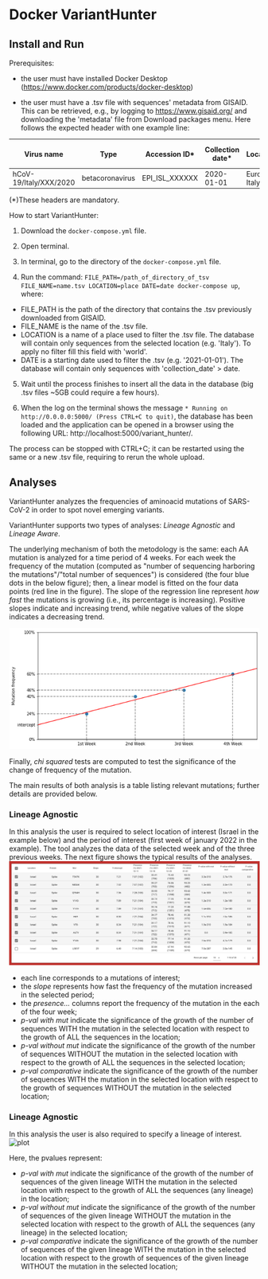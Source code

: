 # Docker VariantHunter

## Install and Run

Prerequisites:
- the user must have installed Docker Desktop (https://www.docker.com/products/docker-desktop)

- the user must have a .tsv file with sequences' metadata from GISAID. This can be retrieved, e.g., by logging to https://www.gisaid.org/ and downloading the 'metadata' file from Download packages menu. Here follows the expected header with one example line: 

| Virus name | Type | Accession ID* | Collection date* | Location* | Additional location information | Sequence length | Host | Patient age | Gender | Clade | Pango lineage* | Pangolin version | Variant | AA Substitutions* | Submission date | Is reference? | Is complete? | Is high coverage? | Is low coverage? | N-Content | GC-Content
| --- | --- | --- | --- |--- | --- | --- | --- | --- | --- | --- | --- | --- | --- | --- | --- | --- | --- | --- | --- | --- | --- |
hCoV-19/Italy/XXX/2020 | betacoronavirus | EPI_ISL_XXXXXX | 2020-01-01 | Europe / Italy / Italy |  | 29903 | Human | unknown | unknown | G | B.1 | 2021-01-01 |  | (NSP15_A283V,NSP12_P323L,Spike_D614G) | 2020-04-17 |  | True | True |  | 0.0068649119282 | 0.379674275888 |

(*)These headers are mandatory.

How to start VariantHunter:
1) Download the `docker-compose.yml` file.

2) Open terminal.

3) In terminal, go to the directory of the `docker-compose.yml` file.

4) Run the command: `FILE_PATH=/path_of_directory_of_tsv FILE_NAME=name.tsv LOCATION=place DATE=date docker-compose up`, where:

  - FILE_PATH is the path of the directory that contains the .tsv previously downloaded from GISAID.
  - FILE_NAME is the name of the .tsv file.
  - LOCATION is a name of a place used to filter the .tsv file. The database will contain only sequences from the selected location (e.g. 'Italy'). To apply no filter fill this field with 'world'.
  - DATE is a starting date used to filter the .tsv (e.g. '2021-01-01'). The database will contain only sequences with 'collection_date' > date.

5) Wait until the process finishes to insert all the data in the database (big .tsv files ~5GB could require a few hours).

6) When the log on the terminal shows the message `* Running on http://0.0.0.0:5000/ (Press CTRL+C to quit)`, the database has been loaded and the application can be opened in a browser using the following URL: http://localhost:5000/variant_hunter/.

The process can be stopped with CTRL+C; it can be restarted using the same or a new .tsv file, requiring to rerun the whole upload.


## Analyses
VariantHunter analyzes the frequencies of aminoacid mutations of SARS-CoV-2 in order to spot novel emerging variants.

VariantHunter supports two types of analyses: *Lineage Agnostic* and *Lineage Aware*.

The underlying mechanism of both the metodology is the same: each AA mutation is analyzed for a time period of 4 weeks. For each week the frequency of the mutation (computed as "number of sequencing harboring the mutations"/"total number of sequences") is considered (the four blue dots in the below figure); then, a linear model is fitted on the four data points (red line in the figure). The slope of the regression line represent *how fast* the mutations is growing (i.e., its percentage is increasing). Positive slopes indicate and increasing trend, while negative values of the slope indicates a decreasing trend.

![plot](./src/line.jpg)

Finally, *chi squared* tests are computed to test the significance of the change of frequency of the mutation.

The main results of both analysis is a table listing relevant mutations; further details are provided below.

### Lineage Agnostic

In this analysis the user is required to select location of interest (Israel in the example below) and the period of interest (first week of january 2022 in the example). The tool analyzes the data of the selected week and of the three previous weeks. The next figure shows the typical results of the analyses.
![plot](./src/without_lineage.jpg)

- each line corresponds to a mutations of interest;
- the *slope* represents how fast the frequency of the mutation increased in the selected period;
- the *presence...* columns report the frequency of the mutation in the each of the four week;
- *p-val with mut* indicate the significance of the growth of the number of sequences WITH the mutation in the selected location with respect to the growth of ALL the sequences in the location;
- *p-val without mut* indicate the significance of the growth of the number of sequences WITHOUT the mutation in the selected location with respect to the growth of ALL the sequences in the selected location;
- *p-val comparative* indicate the significance of the growth of the number of sequences WITH the mutation in the selected location with respect to the growth of sequences WITHOUT the mutation in the selected location;


### Lineage Agnostic

In this analysis the user is also required to specify a lineage of interest.
![plot](./src/wit_lineage.jpg)

Here, the pvalues represent:
- *p-val with mut* indicate the significance of the growth of the number of sequences of the given lineage WITH the mutation in the selected location with respect to the growth of ALL the sequences (any lineage) in the location;
- *p-val without mut* indicate the significance of the growth of the number of sequences of the given lineage WITHOUT the mutation in the selected location with respect to the growth of ALL the sequences (any lineage) in the selected location;
- *p-val comparative* indicate the significance of the growth of the number of sequences of the given lineage WITH the mutation in the selected location with respect to the growth of sequences of the given lineage WITHOUT the mutation in the selected location;
